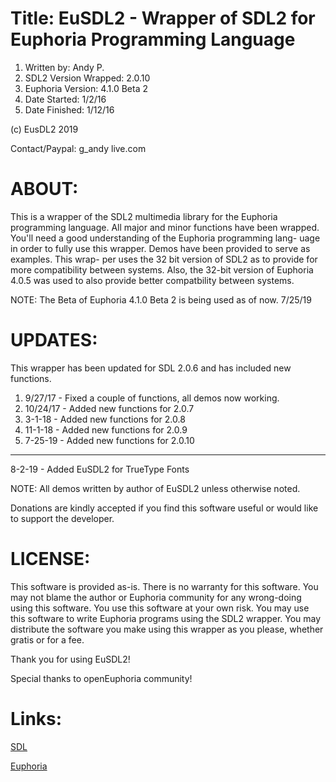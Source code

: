 # Title: EuSDL2 - Wrapper of SDL2 for Euphoria Programming Language
1. Written by: Andy P.
2. SDL2 Version Wrapped: 2.0.10
3. Euphoria Version: 4.1.0 Beta 2
4. Date Started: 1/2/16
5. Date Finished: 1/12/16

(c) EusDL2 2019

Contact/Paypal: g_andy <at> live.com

# ABOUT:

This is a wrapper of the SDL2 multimedia library for the Euphoria programming language. All major and
minor functions have been wrapped. You'll need a good understanding of the Euphoria programming lang-
uage in order to fully use this wrapper. Demos have been provided to serve as examples. This wrap-
per uses the 32 bit version of SDL2 as to provide for more compatibility between systems. Also, the
32-bit version of Euphoria 4.0.5 was used to also provide better compatbility between systems.

NOTE: The Beta of Euphoria 4.1.0 Beta 2 is being used as of now. 7/25/19 

# UPDATES:

This wrapper has been updated for SDL 2.0.6 and has included new functions. 

1. 9/27/17 - Fixed a couple of functions, all demos now working.
2. 10/24/17 - Added new functions for 2.0.7
3. 3-1-18 - Added new functions for 2.0.8
4. 11-1-18 - Added new functions for 2.0.9
5. 7-25-19 - Added new functions for 2.0.10
----------------------------------------
8-2-19 - Added EuSDL2 for TrueType Fonts


NOTE: All demos written by author of EuSDL2 unless otherwise noted.

Donations are kindly accepted if you find this software useful or would like to support the developer.

# LICENSE:

This software is provided as-is. There is no warranty for this software. You may not blame the author
or Euphoria community for any wrong-doing using this software. You use this software at your own risk.
You may use this software to write Euphoria programs using the SDL2 wrapper. You may distribute the
software you make using this wrapper as you please, whether gratis or for a fee.

Thank you for using EuSDL2!

Special thanks to openEuphoria community!

# Links: 
[SDL](https://www.libsdl.org/)

[Euphoria](https://openeuphoria.org/index.wc)
